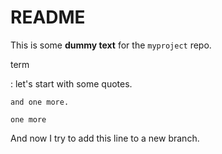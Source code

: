 # README

This is some **dummy text** for the `myproject` repo.

term

:   let's start with some quotes.

    and one more.

    one more

And now I try to add this line to a new branch.